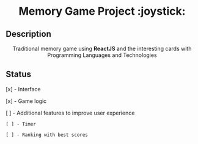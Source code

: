 <h1 align="center">Memory Game Project :joystick:</h1>

## Description
<p align="center">Traditional memory game using <strong>ReactJS</strong> and the interesting cards with Programming Languages and Technologies</p>

## Status
[x] - Interface

[x] - Game logic

[ ] - Additional features to improve user experience

    [ ] - Timer
    
    [ ] - Ranking with best scores
